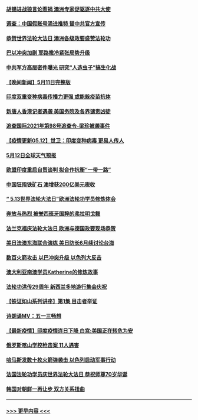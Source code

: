#### [胡锡进战狼言论惹祸 澳洲专家促驱逐中共大使](../pages/prog202/a103116979.md?t=05121751) 
#### [调查：中国假账号涌进推特 替中共官方宣传](../pages/prog202/a103116829.md?t=05121751) 
#### [恭贺世界法轮大法日 澳洲各级政要盛赞法轮功](../pages/prog202/a103116595.md?t=05121751) 
#### [巴以冲突加剧 耶路撒冷紧张局势升级](../pages/prog202/a103116270.md?t=05121751) 
#### [中共军方高层密件曝光 研究“人造虫子”搞生化战](../pages/prog202/a103116487.md?t=05121751) 
#### [【晚间新闻】5月11日完整版](../pages/prog202/a103116473.md?t=05121751) 
#### [印度双重变种病毒传播力更强 或能躲疫苗抗体](../pages/prog202/a103115325.md?t=05121751) 
#### [新唐人香港记者遇袭 美国务院及各界谴责凶徒](../pages/prog202/a103116394.md?t=05121751) 
#### [追查国际2021年第98号追查令-梁珍被袭事件](../pages/prog202/a103116410.md?t=05121751) 
#### [【疫情更新05.12】世卫：印度变种病毒 更易人传人](../pages/prog202/a103114528.md?t=05121751) 
#### [5月12日全球天气预报](../pages/prog202/a103116380.md?t=05121751) 
#### [欧盟印度重启自贸谈判 拟合作抗衡“一带一路”](../pages/prog202/a103116335.md?t=05121751) 
#### [中国狂囤铁矿石 澳增获200亿美元税收](../pages/prog202/a103115963.md?t=05121751) 
#### [“ 5.13世界法轮大法日”欧洲法轮功学员修炼体会](../pages/prog202/a103116359.md?t=05121751) 
#### [奔放与热烈 被誉西班牙国粹的弗拉明戈舞](../pages/prog202/a103116332.md?t=05121751) 
#### [法兰克福庆法轮大法日 欧洲与德国政要现场恭贺](../pages/prog202/a103116280.md?t=05121751) 
#### [美日法澳东海联合演练 美日防长6月续讨论台海](../pages/prog202/a103116317.md?t=05121751) 
#### [数百火箭攻击 以巴冲突升级 以色列大反击](../pages/prog202/a103116292.md?t=05121751) 
#### [澳大利亚南澳学员Katherine的修炼故事](../pages/prog202/a103116264.md?t=05121751) 
#### [法轮功洪传29周年 新西兰多地游行集会庆祝](../pages/prog202/a103116166.md?t=05121751) 
#### [【铁证如山系列讲座】第1集 目击者举证](../pages/prog202/a103116045.md?t=05121751) 
#### [诗朗诵MV：五一三畅想](../pages/prog202/a103116123.md?t=05121751) 
#### [【最新疫情】印度疫情连日下降 白宫:美国正在转危为安](../pages/prog202/a103116113.md?t=05121751) 
#### [俄罗斯喀山学校枪击案 11人遇害](../pages/prog202/a103116105.md?t=05121751) 
#### [哈马斯发数十枚火箭弹袭击 以色列启动军事行动](../pages/prog202/a103115958.md?t=05121751) 
#### [法国法轮功学员庆世界法轮大法日 恭祝师尊70岁华诞](../pages/prog202/a103116014.md?t=05121751) 
#### [韩国对朝鲜一再让步 双方关系扭曲](../pages/prog202/a103116010.md?t=05121751) 

----
#### [ >>> 更早内容 <<< ](../indexes/prog202-earlier.md)
